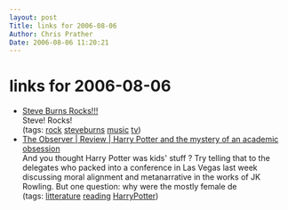 ```yaml
---
layout: post
Title: links for 2006-08-06  
Author: Chris Prather
Date: 2006-08-06 11:20:21
---
```


# links for 2006-08-06
<ul class="delicious">
	<li>
		<div class="delicious-link"><a href="http://www.steveburnsrocks.us/">Steve Burns Rocks!!!</a></div>
		<div class="delicious-extended">Steve! Rocks!</div>
		<div class="delicious-tags">(tags: <a href="http://del.icio.us/perigrin/rock">rock</a> <a href="http://del.icio.us/perigrin/steveburns">steveburns</a> <a href="http://del.icio.us/perigrin/music">music</a> <a href="http://del.icio.us/perigrin/tv">tv</a>)</div>
	</li>
	<li>
		<div class="delicious-link"><a href="http://observer.guardian.co.uk/review/story/0,,1837941,00.html">The Observer | Review | Harry Potter and the mystery of an academic obsession</a></div>
		<div class="delicious-extended">
And you thought Harry Potter was kids' stuff ? Try telling that to the delegates who packed into a conference in Las Vegas last week discussing moral alignment and metanarrative in the works of JK Rowling. But one question: why were the mostly female de</div>
		<div class="delicious-tags">(tags: <a href="http://del.icio.us/perigrin/litterature">litterature</a> <a href="http://del.icio.us/perigrin/reading">reading</a> <a href="http://del.icio.us/perigrin/HarryPotter">HarryPotter</a>)</div>
	</li>
</ul>

